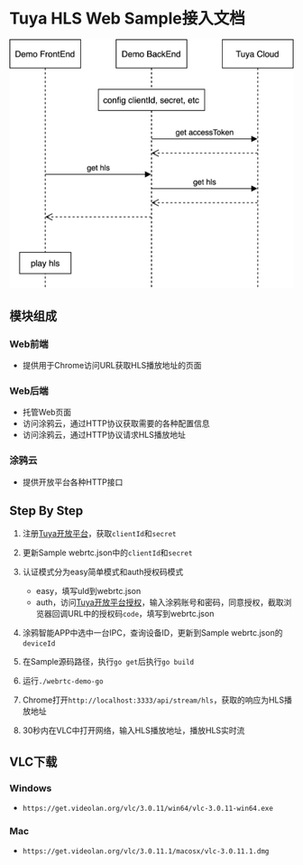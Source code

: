 # Tuya HLS Web Sample接入文档

![Tuya HLS Web Sample业务流程图](./openapi_hls.png)

## 模块组成
### Web前端
* 提供用于Chrome访问URL获取HLS播放地址的页面

### Web后端
* 托管Web页面
* 访问涂鸦云，通过HTTP协议获取需要的各种配置信息
* 访问涂鸦云，通过HTTP协议请求HLS播放地址

### 涂鸦云
* 提供开放平台各种HTTP接口

## Step By Step
1. 注册[Tuya开放平台](https://docs.tuya.com/zh/iot/open-api/quick-start/quick-start1)，获取`clientId`和`secret`

2. 更新Sample webrtc.json中的`clientId`和`secret`

3. 认证模式分为easy简单模式和auth授权码模式
    * easy，填写uId到webrtc.json
    * auth，访问[Tuya开放平台授权](https://openapi.tuyacn.com/selectAuth?client_id={clientId}&redirect_uri=https://www.example.com/auth&state=1234)，输入涂鸦账号和密码，同意授权，截取浏览器回调URL中的授权码`code`，填写到webrtc.json

4. 涂鸦智能APP中选中一台IPC，查询设备ID，更新到Sample webrtc.json的`deviceId`

5. 在Sample源码路径，执行`go get`后执行`go build`

6. 运行`./webrtc-demo-go`

7. Chrome打开`http://localhost:3333/api/stream/hls`，获取的响应为HLS播放地址

8. 30秒内在VLC中打开网络，输入HLS播放地址，播放HLS实时流

## VLC下载
### Windows
* `https://get.videolan.org/vlc/3.0.11/win64/vlc-3.0.11-win64.exe`
### Mac
* `https://get.videolan.org/vlc/3.0.11.1/macosx/vlc-3.0.11.1.dmg`